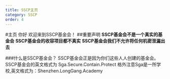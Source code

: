 ```yaml
---
title: SSCP主页
category: SSCP
order: 4
---
```

#主页
你好 欢迎来到SSCP基金会！
##重要声明
**SSCP基金会不是一个真实的基金会**
**SSCP基金会的收容项目都不真实**
**SSCP基金会我们不允许将任何机密泄漏出去**

###什么是SSCP基金会？
SSCP基金会正是因为你们这些人人创建的基金会。
SSCP基金会的英文格式为 Sga.Secure.Contain.Protect
格外注意Sga是一所学校,英文格式为：Shenzhen.LongGang.Academy


